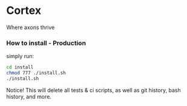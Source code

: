 # Cortex
Where axons thrive

### How to install - Production

simply run: 
```sh
cd install
chmod 777 ./install.sh
./install.sh 
```

Notice! This will delete all tests & ci scripts, as well as git history, bash history, and more.
